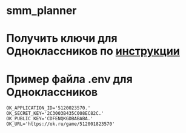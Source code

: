 # smm_planner

# Получить ключи для Одноклассников по [инструкции](https://apiok.ru/dev/app/create)

# Пример файла .env для Одноклассников

```
OK_APPLICATION_ID='5120023570.'
OK_SECRET_KEY='2C3003B435C008EC82C.'
OK_PUBLIC_KEY='CDFENQKGDBABABA.'
OK_URL='https://ok.ru/game/512001823570'
```
